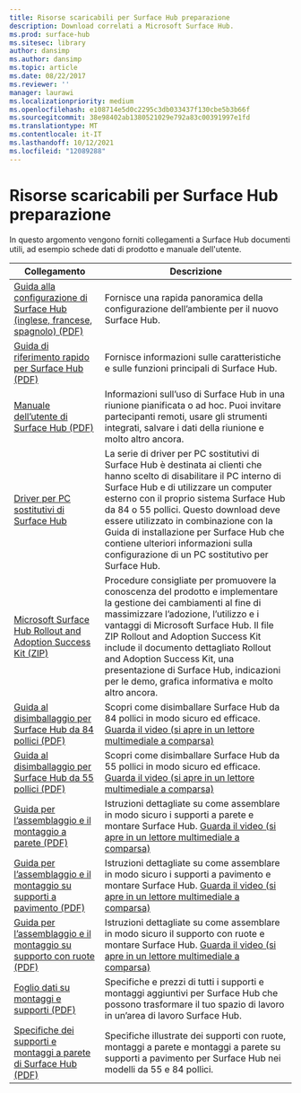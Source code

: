 ```yaml
---
title: Risorse scaricabili per Surface Hub preparazione
description: Download correlati a Microsoft Surface Hub.
ms.prod: surface-hub
ms.sitesec: library
author: dansimp
ms.author: dansimp
ms.topic: article
ms.date: 08/22/2017
ms.reviewer: ''
manager: laurawi
ms.localizationpriority: medium
ms.openlocfilehash: e108714e5d0c2295c3db033437f130cbe5b3b66f
ms.sourcegitcommit: 38e98402ab1380521029e792a83c00391997e1fd
ms.translationtype: MT
ms.contentlocale: it-IT
ms.lasthandoff: 10/12/2021
ms.locfileid: "12089288"
---
```

# <a name="downloadable-resources-for-surface-hub-readiness"></a>Risorse scaricabili per Surface Hub preparazione

In questo argomento vengono forniti collegamenti a Surface Hub documenti utili, ad esempio schede dati di prodotto e manuale dell'utente.

| Collegamento | Descrizione |
| --- | --- |
| [Guida alla configurazione di Surface Hub (inglese, francese, spagnolo) (PDF)](https://download.microsoft.com/download/0/1/6/016363A4-8602-4F01-8281-9BE5C814DC78/Setup-Guide_EN-FR-SP.pdf) | Fornisce una rapida panoramica della configurazione dell’ambiente per il nuovo Surface Hub. |
| [Guida di riferimento rapido per Surface Hub (PDF)](https://download.microsoft.com/download/9/E/E/9EE660F8-3FC6-4909-969E-89EA648F06DB/Surface%20Hub%20Quick%20Reference%20Guide_en-us.pdf)  | Fornisce informazioni sulle caratteristiche e sulle funzioni principali di Surface Hub. |
| [Manuale dell’utente di Surface Hub (PDF)](https://download.microsoft.com/download/3/6/B/36B6331E-0C63-4E71-A05D-EE88D05081F8/surface-hub-user-guide-en-us.pdf) | Informazioni sull’uso di Surface Hub in una riunione pianificata o ad hoc. Puoi invitare partecipanti remoti, usare gli strumenti integrati, salvare i dati della riunione e molto altro ancora. |
| [Driver per PC sostitutivi di Surface Hub](https://www.microsoft.com/download/details.aspx?id=52210) | La serie di driver per PC sostitutivi di Surface Hub è destinata ai clienti che hanno scelto di disabilitare il PC interno di Surface Hub e di utilizzare un computer esterno con il proprio sistema Surface Hub da 84 o 55 pollici. Questo download deve essere utilizzato in combinazione con la Guida di installazione per Surface Hub che contiene ulteriori informazioni sulla configurazione di un PC sostitutivo per Surface Hub.  |
| [Microsoft Surface Hub Rollout and Adoption Success Kit (ZIP)](https://download.microsoft.com/download/F/A/3/FA3ADEA4-4966-456B-8BDE-0A594FD52C6C/Surface_Hub_Adoption_Kit_Final_0519.pdf) | Procedure consigliate per promuovere la conoscenza del prodotto e implementare la gestione dei cambiamenti al fine di massimizzare l’adozione, l’utilizzo e i vantaggi di Microsoft Surface Hub. Il file ZIP Rollout and Adoption Success Kit include il documento dettagliato Rollout and Adoption Success Kit, una presentazione di Surface Hub, indicazioni per le demo, grafica informativa e molto altro ancora. |
| [Guida al disimballaggio per Surface Hub da 84 pollici (PDF)](https://download.microsoft.com/download/5/2/B/52B4007E-D8C8-4EED-ACA9-FEEF93F6055C/84_Unpacking_Guide_English_French-Spanish.pdf) | Scopri come disimballare Surface Hub da 84 pollici in modo sicuro ed efficace. [Guarda il video (si apre in un lettore multimediale a comparsa)](http://compass.xbox.com/assets/75/2b/752b73dc-6e9d-4692-8ba1-0f9fc03bff6b.mov?n=04.07.16_installation_video_03_unpacking_84.mov) |
| [Guida al disimballaggio per Surface Hub da 55 pollici (PDF)](https://download.microsoft.com/download/2/E/7/2E7616A2-F936-4512-8052-1E2D92DFD070/55_Unpacking_Guide_English-French-Spanish.PDF) | Scopri come disimballare Surface Hub da 55 pollici in modo sicuro ed efficace. [Guarda il video (si apre in un lettore multimediale a comparsa)](http://compass.xbox.com/assets/a9/d6/a9d6b4d7-d33f-4e8b-be92-28f7fc2c06d7.mov?n=04.07.16_installation_video_02_unpacking_55.mov) |
| [Guida per l’assemblaggio e il montaggio a parete (PDF)](https://download.microsoft.com/download/7/0/2/702485E3-B55E-4DE8-B5DD-3B56F90DCF5D/SH-Guide_WACG_Wall_Mounts_EN-FR-ES-NL-DE-IT-PT-AR-DA-FI-NO-SV.pdf) | Istruzioni dettagliate su come assemblare in modo sicuro i supporti a parete e montare Surface Hub. [Guarda il video (si apre in un lettore multimediale a comparsa)](http://compass.xbox.com/assets/bf/4d/bf4d6f06-370c-45ee-88e6-c409873914e8.mov?n=04.07.16_installation_video_05_wall_mount.mov) |
| [Guida per l’assemblaggio e il montaggio su supporti a pavimento (PDF)](https://download.microsoft.com/download/7/0/2/702485E3-B55E-4DE8-B5DD-3B56F90DCF5D/SH-Guide_WACG_Floor_Support_Mount_EN-FR-ES-NL-DE-IT-AR-DA-FI-NO-SV.pdf) | Istruzioni dettagliate su come assemblare in modo sicuro i supporti a pavimento e montare Surface Hub. [Guarda il video (si apre in un lettore multimediale a comparsa)](http://compass.xbox.com/assets/ed/de/edde468a-e1d4-4ce8-8b61-c4527dd25c81.mov?n=04.07.16_installation_video_06_floor_support_mount.mov) |
| [Guida per l’assemblaggio e il montaggio su supporto con ruote (PDF)](https://download.microsoft.com/download/7/0/2/702485E3-B55E-4DE8-B5DD-3B56F90DCF5D/SH-Guide_WACG_Rolling_Stands_EN-FR-ES-NL-DE-IT-AR-DA-FI-NO-SV.pdf) | Istruzioni dettagliate su come assemblare in modo sicuro il supporto con ruote e montare Surface Hub. [Guarda il video (si apre in un lettore multimediale a comparsa)](http://compass.xbox.com/assets/1f/94/1f949613-3e4a-41e3-ad60-fe8aa7134115.mov?n=04.07.16_installation_video_04_rolling_stand_mount.mov) |
| [Foglio dati su montaggi e supporti (PDF)](https://download.microsoft.com/download/5/0/1/501F98D9-1BCC-4448-A1DB-47056CEE33B6/20160711_Surface_Hub_Mounts_and_Stands_Datasheet.pdf) | Specifiche e prezzi di tutti i supporti e montaggi aggiuntivi per Surface Hub che possono trasformare il tuo spazio di lavoro in un’area di lavoro Surface Hub. |
| [Specifiche dei supporti e montaggi a parete di Surface Hub (PDF)](https://download.microsoft.com/download/7/A/7/7A75BD0F-5A46-4BCE-B313-A80E47AEB581/20160720_Combined_Stand_Wall_Mount_Drawings.pdf) | Specifiche illustrate dei supporti con ruote, montaggi a parete e montaggi a parete su supporti a pavimento per Surface Hub nei modelli da 55 e 84 pollici. |




